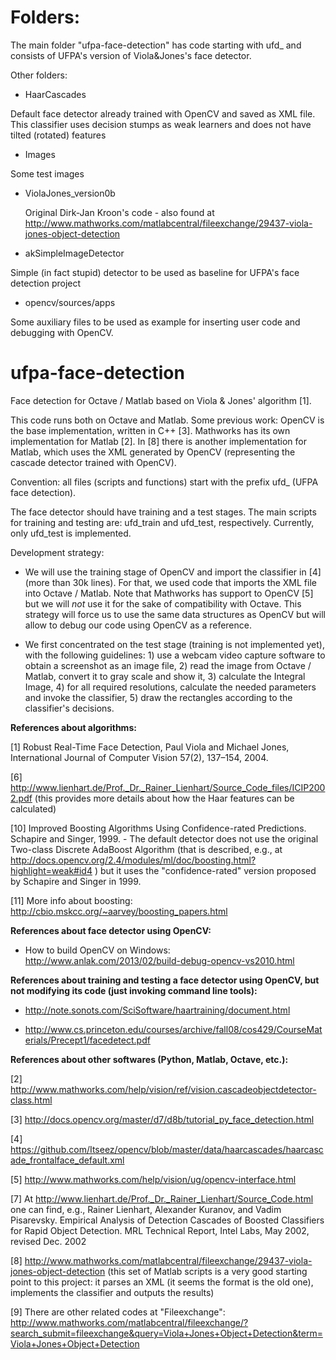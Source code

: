 # Folders:
The main folder "ufpa-face-detection" has code starting with ufd_ and consists of UFPA's version of Viola&Jones's face detector.

Other folders:
- HaarCascades

Default face detector already trained with OpenCV and saved as XML file. This classifier uses decision stumps as weak learners and does not have tilted (rotated) features

- Images

Some test images

- ViolaJones_version0b

	Original Dirk-Jan Kroon's code - also found at http://www.mathworks.com/matlabcentral/fileexchange/29437-viola-jones-object-detection

- akSimpleImageDetector

Simple (in fact stupid) detector to be used as baseline for UFPA's face detection project

- opencv/sources/apps

Some auxiliary files to be used as example for inserting user code and debugging with OpenCV.

# ufpa-face-detection

Face detection for Octave / Matlab based on Viola &amp; Jones' algorithm [1].

This code runs both on Octave and Matlab. Some previous work: OpenCV is the base implementation, written in C++ [3]. Mathworks has its own implementation for Matlab [2]. In [8] there is another implementation for Matlab, which uses the XML generated by OpenCV (representing the cascade detector trained with OpenCV).

Convention: all files (scripts and functions) start with the prefix ufd_ (UFPA face detection). 

The face detector should have training and a test stages. The main scripts for training and testing are: ufd_train and ufd_test, respectively. Currently, only ufd_test is implemented.

Development strategy:

- We will use the training stage of OpenCV and import the classifier in [4] (more than 30k lines). For that, we used code that imports the XML file into Octave / Matlab. Note that Mathworks has support to OpenCV [5] but we will *not* use it for the sake of compatibility with Octave. This strategy will force us to use the same data structures as OpenCV but will allow to debug our code using OpenCV as a reference.

- We first concentrated on the test stage (training is not implemented yet), with the following guidelines: 1) use a webcam video capture software to obtain a screenshot as an image file, 2) read the image from Octave / Matlab, convert it to gray scale and show it, 3) calculate the Integral Image, 4) for all required resolutions, calculate the needed parameters and invoke the classifier, 5) draw the rectangles according to the classifier's decisions.

<b>References about algorithms:</b>

[1] Robust Real-Time Face Detection, Paul Viola and Michael Jones, International Journal of Computer Vision 57(2), 137–154, 2004.

[6] http://www.lienhart.de/Prof._Dr._Rainer_Lienhart/Source_Code_files/ICIP2002.pdf (this provides more details about how the Haar features can be calculated)

[10] Improved Boosting Algorithms Using Confidence-rated Predictions. Schapire and Singer, 1999. - The default detector does not use the original Two-class Discrete AdaBoost Algorithm (that is described, e.g., at http://docs.opencv.org/2.4/modules/ml/doc/boosting.html?highlight=weak#id4 ) but it uses the "confidence-rated" version proposed by  Schapire and Singer in 1999.

[11] More info about boosting: http://cbio.mskcc.org/~aarvey/boosting_papers.html

<b>References about face detector using OpenCV:</b>

- How to build OpenCV on Windows: http://www.anlak.com/2013/02/build-debug-opencv-vs2010.html

<b>References about training and testing a face detector using OpenCV, but not modifying its code (just invoking command line tools):</b>

- http://note.sonots.com/SciSoftware/haartraining/document.html

- http://www.cs.princeton.edu/courses/archive/fall08/cos429/CourseMaterials/Precept1/facedetect.pdf

<b>References about other softwares (Python, Matlab, Octave, etc.):</b>

[2] http://www.mathworks.com/help/vision/ref/vision.cascadeobjectdetector-class.html

[3] http://docs.opencv.org/master/d7/d8b/tutorial_py_face_detection.html

[4] https://github.com/Itseez/opencv/blob/master/data/haarcascades/haarcascade_frontalface_default.xml

[5] http://www.mathworks.com/help/vision/ug/opencv-interface.html

[7] At http://www.lienhart.de/Prof._Dr._Rainer_Lienhart/Source_Code.html one can find, e.g., Rainer Lienhart, Alexander Kuranov, and Vadim Pisarevsky. Empirical Analysis of Detection Cascades of Boosted Classifiers for Rapid Object Detection. MRL Technical Report, Intel Labs, May 2002, revised Dec. 2002

[8] http://www.mathworks.com/matlabcentral/fileexchange/29437-viola-jones-object-detection (this set of Matlab scripts is a very good starting point to this project: it parses an XML (it seems the format is the old one), implements the classifier and outputs the results)

[9] There are other related codes at "Fileexchange": http://www.mathworks.com/matlabcentral/fileexchange/?search_submit=fileexchange&query=Viola+Jones+Object+Detection&term=Viola+Jones+Object+Detection
